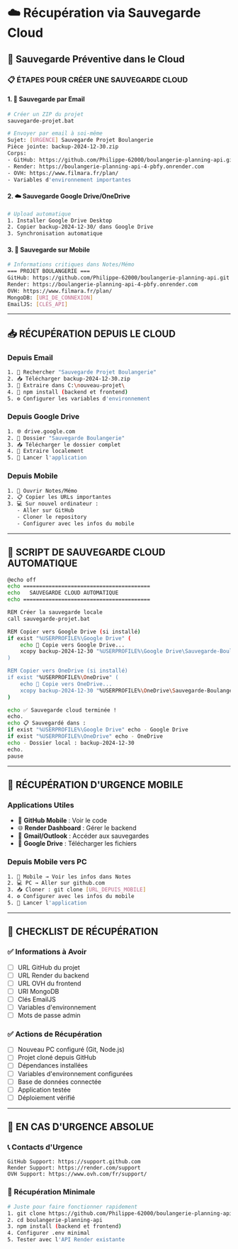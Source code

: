 # ☁️ Récupération via Sauvegarde Cloud

## 🎯 **Sauvegarde Préventive dans le Cloud**

### **📋 ÉTAPES POUR CRÉER UNE SAUVEGARDE CLOUD**

#### **1. 📧 Sauvegarde par Email**
```bash
# Créer un ZIP du projet
sauvegarde-projet.bat

# Envoyer par email à soi-même
Sujet: [URGENCE] Sauvegarde Projet Boulangerie
Pièce jointe: backup-2024-12-30.zip
Corps: 
- GitHub: https://github.com/Philippe-62000/boulangerie-planning-api.git
- Render: https://boulangerie-planning-api-4-pbfy.onrender.com
- OVH: https://www.filmara.fr/plan/
- Variables d'environnement importantes
```

#### **2. ☁️ Sauvegarde Google Drive/OneDrive**
```bash
# Upload automatique
1. Installer Google Drive Desktop
2. Copier backup-2024-12-30/ dans Google Drive
3. Synchronisation automatique
```

#### **3. 📱 Sauvegarde sur Mobile**
```bash
# Informations critiques dans Notes/Mémo
=== PROJET BOULANGERIE ===
GitHub: https://github.com/Philippe-62000/boulangerie-planning-api.git
Render: https://boulangerie-planning-api-4-pbfy.onrender.com
OVH: https://www.filmara.fr/plan/
MongoDB: [URI_DE_CONNEXION]
EmailJS: [CLÉS_API]
```

---

## 📥 **RÉCUPÉRATION DEPUIS LE CLOUD**

### **Depuis Email**
```bash
1. 📧 Rechercher "Sauvegarde Projet Boulangerie"
2. 📥 Télécharger backup-2024-12-30.zip
3. 📁 Extraire dans C:\nouveau-projet\
4. 🔧 npm install (backend et frontend)
5. ⚙️ Configurer les variables d'environnement
```

### **Depuis Google Drive**
```bash
1. 🌐 drive.google.com
2. 📁 Dossier "Sauvegarde Boulangerie"
3. 📥 Télécharger le dossier complet
4. 📁 Extraire localement
5. 🚀 Lancer l'application
```

### **Depuis Mobile**
```bash
1. 📱 Ouvrir Notes/Mémo
2. 📋 Copier les URLs importantes
3. 💻 Sur nouvel ordinateur :
   - Aller sur GitHub
   - Cloner le repository
   - Configurer avec les infos du mobile
```

---

## 🔄 **SCRIPT DE SAUVEGARDE CLOUD AUTOMATIQUE**

```bash
@echo off
echo ========================================
echo   SAUVEGARDE CLOUD AUTOMATIQUE
echo ========================================

REM Créer la sauvegarde locale
call sauvegarde-projet.bat

REM Copier vers Google Drive (si installé)
if exist "%USERPROFILE%\Google Drive" (
    echo 📁 Copie vers Google Drive...
    xcopy backup-2024-12-30 "%USERPROFILE%\Google Drive\Sauvegarde-Boulangerie\" /E /I /Y
)

REM Copier vers OneDrive (si installé)
if exist "%USERPROFILE%\OneDrive" (
    echo 📁 Copie vers OneDrive...
    xcopy backup-2024-12-30 "%USERPROFILE%\OneDrive\Sauvegarde-Boulangerie\" /E /I /Y
)

echo ✅ Sauvegarde cloud terminée !
echo.
echo 📋 Sauvegardé dans :
if exist "%USERPROFILE%\Google Drive" echo - Google Drive
if exist "%USERPROFILE%\OneDrive" echo - OneDrive
echo - Dossier local : backup-2024-12-30
echo.
pause
```

---

## 📱 **RÉCUPÉRATION D'URGENCE MOBILE**

### **Applications Utiles**
- 📱 **GitHub Mobile** : Voir le code
- 🌐 **Render Dashboard** : Gérer le backend
- 📧 **Gmail/Outlook** : Accéder aux sauvegardes
- 💾 **Google Drive** : Télécharger les fichiers

### **Depuis Mobile vers PC**
```bash
1. 📱 Mobile → Voir les infos dans Notes
2. 💻 PC → Aller sur github.com
3. 📥 Cloner : git clone [URL_DEPUIS_MOBILE]
4. ⚙️ Configurer avec les infos du mobile
5. 🚀 Lancer l'application
```

---

## 🎯 **CHECKLIST DE RÉCUPÉRATION**

### **✅ Informations à Avoir**
- [ ] URL GitHub du projet
- [ ] URL Render du backend
- [ ] URL OVH du frontend
- [ ] URI MongoDB
- [ ] Clés EmailJS
- [ ] Variables d'environnement
- [ ] Mots de passe admin

### **✅ Actions de Récupération**
- [ ] Nouveau PC configuré (Git, Node.js)
- [ ] Projet cloné depuis GitHub
- [ ] Dépendances installées
- [ ] Variables d'environnement configurées
- [ ] Base de données connectée
- [ ] Application testée
- [ ] Déploiement vérifié

---

## 🚨 **EN CAS D'URGENCE ABSOLUE**

### **📞 Contacts d'Urgence**
```
GitHub Support: https://support.github.com
Render Support: https://render.com/support
OVH Support: https://www.ovh.com/fr/support/
```

### **🔧 Récupération Minimale**
```bash
# Juste pour faire fonctionner rapidement
1. git clone https://github.com/Philippe-62000/boulangerie-planning-api.git
2. cd boulangerie-planning-api
3. npm install (backend et frontend)
4. Configurer .env minimal
5. Tester avec l'API Render existante
```
